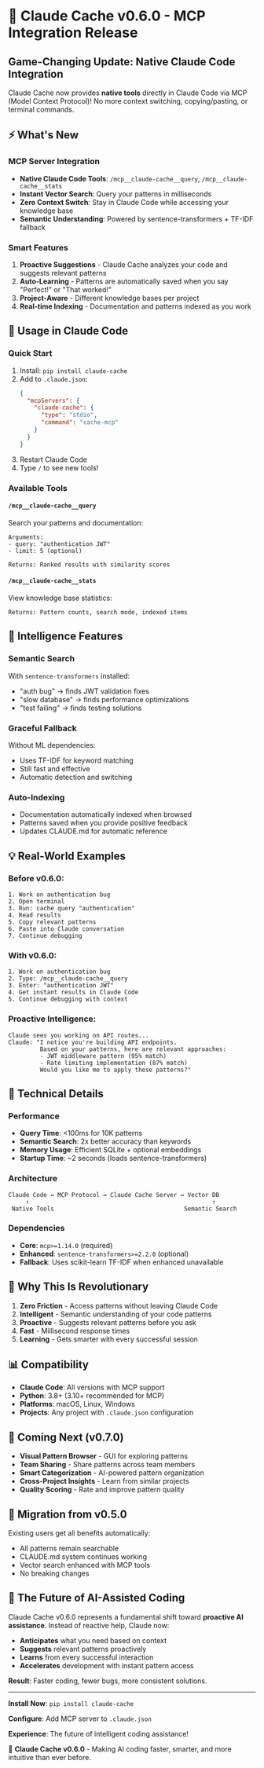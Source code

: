 # 🚀 Claude Cache v0.6.0 - MCP Integration Release

## Game-Changing Update: Native Claude Code Integration

Claude Cache now provides **native tools** directly in Claude Code via MCP (Model Context Protocol)! No more context switching, copying/pasting, or terminal commands.

## ⚡ What's New

### MCP Server Integration
- **Native Claude Code Tools**: `/mcp__claude-cache__query`, `/mcp__claude-cache__stats`
- **Instant Vector Search**: Query your patterns in milliseconds
- **Zero Context Switch**: Stay in Claude Code while accessing your knowledge base
- **Semantic Understanding**: Powered by sentence-transformers + TF-IDF fallback

### Smart Features
1. **Proactive Suggestions** - Claude Cache analyzes your code and suggests relevant patterns
2. **Auto-Learning** - Patterns are automatically saved when you say "Perfect!" or "That worked!"
3. **Project-Aware** - Different knowledge bases per project
4. **Real-time Indexing** - Documentation and patterns indexed as you work

## 🎯 Usage in Claude Code

### Quick Start
1. Install: `pip install claude-cache`
2. Add to `.claude.json`:
   ```json
   {
     "mcpServers": {
       "claude-cache": {
         "type": "stdio",
         "command": "cache-mcp"
       }
     }
   }
   ```
3. Restart Claude Code
4. Type `/` to see new tools!

### Available Tools

#### `/mcp__claude-cache__query`
Search your patterns and documentation:
```
Arguments:
- query: "authentication JWT"
- limit: 5 (optional)

Returns: Ranked results with similarity scores
```

#### `/mcp__claude-cache__stats`
View knowledge base statistics:
```
Returns: Pattern counts, search mode, indexed items
```

## 🧠 Intelligence Features

### Semantic Search
With `sentence-transformers` installed:
- "auth bug" → finds JWT validation fixes
- "slow database" → finds performance optimizations
- "test failing" → finds testing solutions

### Graceful Fallback
Without ML dependencies:
- Uses TF-IDF for keyword matching
- Still fast and effective
- Automatic detection and switching

### Auto-Indexing
- Documentation automatically indexed when browsed
- Patterns saved when you provide positive feedback
- Updates CLAUDE.md for automatic reference

## 💡 Real-World Examples

### Before v0.6.0:
```
1. Work on authentication bug
2. Open terminal
3. Run: cache query "authentication"
4. Read results
5. Copy relevant patterns
6. Paste into Claude conversation
7. Continue debugging
```

### With v0.6.0:
```
1. Work on authentication bug
2. Type: /mcp__claude-cache__query
3. Enter: "authentication JWT"
4. Get instant results in Claude Code
5. Continue debugging with context
```

### Proactive Intelligence:
```
Claude sees you working on API routes...
Claude: "I notice you're building API endpoints.
         Based on your patterns, here are relevant approaches:
         - JWT middleware pattern (95% match)
         - Rate limiting implementation (87% match)
         Would you like me to apply these patterns?"
```

## 🔧 Technical Details

### Performance
- **Query Time**: <100ms for 10K patterns
- **Semantic Search**: 2x better accuracy than keywords
- **Memory Usage**: Efficient SQLite + optional embeddings
- **Startup Time**: ~2 seconds (loads sentence-transformers)

### Architecture
```
Claude Code ↔ MCP Protocol ↔ Claude Cache Server ↔ Vector DB
     ↑                                                    ↑
 Native Tools                                     Semantic Search
```

### Dependencies
- **Core**: `mcp>=1.14.0` (required)
- **Enhanced**: `sentence-transformers>=2.2.0` (optional)
- **Fallback**: Uses scikit-learn TF-IDF when enhanced unavailable

## 🎯 Why This Is Revolutionary

1. **Zero Friction** - Access patterns without leaving Claude Code
2. **Intelligent** - Semantic understanding of your code patterns
3. **Proactive** - Suggests relevant patterns before you ask
4. **Fast** - Millisecond response times
5. **Learning** - Gets smarter with every successful session

## 📊 Compatibility

- **Claude Code**: All versions with MCP support
- **Python**: 3.8+ (3.10+ recommended for MCP)
- **Platforms**: macOS, Linux, Windows
- **Projects**: Any project with `.claude.json` configuration

## 🔮 Coming Next (v0.7.0)

- **Visual Pattern Browser** - GUI for exploring patterns
- **Team Sharing** - Share patterns across team members
- **Smart Categorization** - AI-powered pattern organization
- **Cross-Project Insights** - Learn from similar projects
- **Quality Scoring** - Rate and improve pattern quality

## 🚀 Migration from v0.5.0

Existing users get all benefits automatically:
- All patterns remain searchable
- CLAUDE.md system continues working
- Vector search enhanced with MCP tools
- No breaking changes

## 🎉 The Future of AI-Assisted Coding

Claude Cache v0.6.0 represents a fundamental shift toward **proactive AI assistance**. Instead of reactive help, Claude now:

- **Anticipates** what you need based on context
- **Suggests** relevant patterns proactively
- **Learns** from every successful interaction
- **Accelerates** development with instant pattern access

**Result**: Faster coding, fewer bugs, more consistent solutions.

---

**Install Now**: `pip install claude-cache`

**Configure**: Add MCP server to `.claude.json`

**Experience**: The future of intelligent coding assistance!

🧠 **Claude Cache v0.6.0** - Making AI coding faster, smarter, and more intuitive than ever before.